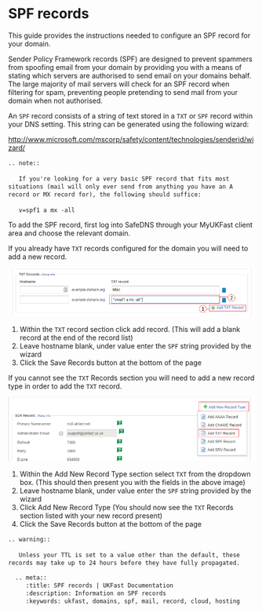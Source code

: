 # SPF records

This guide provides the instructions needed to configure an SPF record for your domain.

Sender Policy Framework records (SPF) are designed to prevent spammers from spoofing email from your domain by providing you with a means of stating which servers are authorised to send email on your domains behalf. The large majority of mail servers will check for an SPF record when filtering for spam, preventing people pretending to send mail from your domain when not authorised.

An `SPF` record consists of a string of text stored in a `TXT` or `SPF` record within your DNS setting. This string can be generated using the following wizard:

<http://www.microsoft.com/mscorp/safety/content/technologies/senderid/wizard/>

```eval_rst
.. note::

   If you're looking for a very basic SPF record that fits most situations (mail will only ever send from anything you have an A record or MX record for), the following should suffice:

   v=spf1 a mx -all
```

To add the SPF record, first log into SafeDNS through your MyUKFast client area and choose the relevant domain.

If you already have `TXT` records configured for the domain you will need to add a new record.

![SPF 1](files/spf1.png)

1. Within the `TXT` record section click add record. (This will add a blank record at the end of the record list)
2. Leave hostname blank, under value enter the `SPF` string provided by the wizard
3. Click the Save Records button at the bottom of the page

If you cannot see the `TXT` Records section you will need to add a new record type in order to add the `TXT` record.

![SPF 2](files/spf2.png)

1. Within the Add New Record Type section select `TXT` from the dropdown box. (This should then present you with the fields in the above image)
2. Leave hostname blank, under value enter the `SPF` string provided by the wizard
3. Click Add New Record Type (You should now see the `TXT` Records section listed with your new record present)
4. Click the Save Records button at the bottom of the page

```eval_rst
.. warning::

   Unless your TTL is set to a value other than the default, these records may take up to 24 hours before they have fully propagated.
```

```eval_rst
  .. meta::
     :title: SPF records | UKFast Documentation
     :description: Information on SPF records
     :keywords: ukfast, domains, spf, mail, record, cloud, hosting

